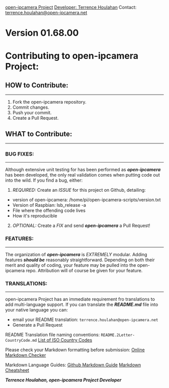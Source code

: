 [open-ipcamera Project](https://github.com/f1linux/open-ipcamera)
[Developer: Terrence Houlahan](https://www.linkedin.com/in/terrencehoulahan/)
Contact: terrence.houlahan@open-ipcamera.net
# Version 01.68.00

# Contributing to open-ipcamera Project:

## HOW to Contribute:
---
1. Fork the open-ipcamera repository.
2. Commit changes.
3. Push your commit.
4. Create a Pull Request.

## WHAT to Contribute:
---

### BUG FIXES:
---
Although extensive unit testing for has been performed as _**open-ipcamera**_ has been developed, the only real validation comes when putting code out into the wild.
If you find a bug, either:
1. *REQUIRED:* Create an *ISSUE* for this project on Github, detailing:
- version of open-ipcamera: 	/home/pi/open-ipcamera-scripts/version.txt
- Version of Raspbian:  		lsb\_release -a
- File where the offending code lives
- How it's reproducible
2. *OPTIONAL:* Create a *FIX* and send _**open-ipcamera**_ a Pull Request!

### FEATURES:
---
The organization of _**open-ipcamera**_ is *EXTREMELY* modular.  Adding features _**should be**_ reasonably straightforward.
Depending on both their merit and quality of coding, your feature may be pulled into the open-ipcamera repo.
Attribution will of course be given for your feature.


### TRANSLATIONS:
---
open-ipcamera Project has an immediate requirement fro translations to add multi-language support.
If you can translate the _**README.md**_ file into your native language you can:
* email your README translation: `terrence.houlahan@open-ipcamera.net`
* Generate a Pull Request

README Translation file naming conventions:
    `README.2Letter-CountryCode.md`
[List of ISO Country Codes](https://en.wikipedia.org/wiki/List_of_ISO_3166_country_codes)

Please check your Markdown formatting before submission:
[Online Markdown Checker](https://dillinger.io/)

Markdown Language Guides:
[Github Markdown Guide](https://guides.github.com/features/mastering-markdown/)
[Markdown Cheatsheet](https://github.com/adam-p/markdown-here/wiki/Markdown-Cheatsheet)

_**Terrence Houlahan, open-ipcamera Project Developer**_
